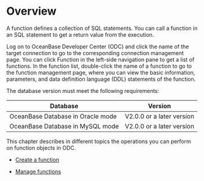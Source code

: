 Overview 
=============================

A function defines a collection of SQL statements. You can call a function in an SQL statement to get a return value from the execution. 

Log on to OceanBase Developer Center (ODC) and click the name of the target connection to go to the corresponding connection management page. You can click Function in the left-side navigation pane to get a list of functions. In the function list, double-click the name of a function to go to the function management page, where you can view the basic information, parameters, and data definition language (DDL) statements of the function. 

The database version must meet the following requirements:


|             Database              |          Version          |
|-----------------------------------|---------------------------|
| OceanBase Database in Oracle mode | V2.0.0 or a later version |
| OceanBase Database in MySQL mode  | V2.0.0 or a later version |



This chapter describes in different topics the operations you can perform on function objects in ODC.

* [Create a function](../../../7.client-odc-user-guide/10.client-odc-database-objects/3.client-odc-function-objects/2.client-odc-create-a-function.md)

  

* [Manage functions](../../../7.client-odc-user-guide/10.client-odc-database-objects/3.client-odc-function-objects/3.client-odc-manage-functions.md)

  



